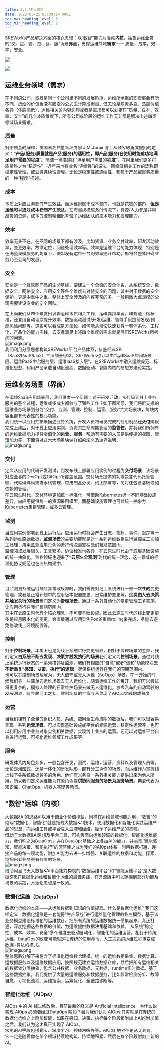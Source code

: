 ```yaml
---
title: 3.1 核心思想
date: 2022-03-25T03:39:14.000Z
toc_max_heading_level: 6
toc_min_heading_level: 2
---
```



SREWorks产品解决方案的核心思想：以“数智”能力为驱动**内核**，抽象运维业务的“交、监、管、控、营、服”场景**界面**，支撑运维领域**需求**—— 质量，成本，效率，安全。

![](./pictures/1650210530007-be2209bd-9179-4189-9dcc-3f9f38ff2090.jpeg.png)

![](./pictures/1663627633334-32214451-31cf-4e1a-b0a3-3cc3047ab842.jpeg.png)
<a name="xBgYj"></a>

## 运维业务领域（需求）
在不同的公司，或者是同一个公司里不同的发展阶段，运维所承担的职责都会有所不同，运维的价值也没有固定的公式去计算或衡量。但无论是职责多变，还是价值各异（体感高低），运维相关的内容边界或者是需求都可以划定在“质量、成本、效率、安全”的几个本质维度下，所有公司或阶段的运维工作无非都是解决上述四类领域场景需求。
<a name="tpqQa"></a>

### 质量
对于质量的解释，美国著名质量管理专家 J.M.Juran 博士从顾客的角度提出的定义：“**产品(服务)质量就是产品(服务)的适用性，即产品(服务)在使用时能成功地满足用户需要的程度**”。简洁一点描述即“满足用户需要的**程度**”，在阿里我们更多将质量称之为“稳定性”，近年来也有业务“连续性”的说法。围绕其相关工作的泛称即稳定性管理，或业务连续性管理。无论是稳定性或连续性，都属于产品或服务质量的一种“程度”描述。
<a name="bWCzc"></a>

### 成本
本质上对应业务部门产生效益，而运维则属于成本部门，也就是花钱的部门，**但是运维可以通过成本控制产生效益**。在海量规模服务的情况下，资源/人力都是非常昂贵的资源，成本的控制精细化考验了运维团队的技术能力和管理能力。
<a name="euxAz"></a>

### 效率
效率无处不在，在不同的场景下都有涉及，比如资源、业务交付效率，研发活动效率，变更效率，故障定位，问题处理效率等。效率是运维平台的能力体现，特别是在海量规模服务的场景下，假如没有运维平台的效率提升帮助，那将会整体阻碍业务乃至公司的发展。
<a name="EEFlA"></a>

### 安全
安全是一个互联网产品的生命基线，要建立一个全面的安全体系，从系统安全、数据安全、网络安全、应用安全等各个维度去对待安全的问题，其中对于数据的安全保护，更是中重中之重。整体上安全涉及的内容非常的多，一般稍微大点规模的公司需要建设专业的安全团队。

在上面我们从四个维度出发看运维本质相关工作，运维要搭平台，建规范，做标准，还要用自动理念提升效率、数据驱动测试/开发/运维、智能手段提前发现/预测风险问题等。这些可以看成是方法论，如何能从理论快速获得一套体系化、工程化、产品化的能力实践，去支撑满足上述四个维度的需求就是我们SREWorks所考虑的问题。<br />![image.png](./pictures/1648179554854-e99a4a89-fe97-42e3-9e94-033a5701ebc1.png)<br />我们利用分层思想构筑SREWorks平台产品体系，借鉴经典SPI（SaaS/PaaS/IaaS）三层划分思路，SREWorks也可以由“运维SaaS应用场景层、运维PaaS中台服务层、运维IaaS接入层”。在SREWorks中融入运维规范、标准化思想，利用产品承载自动化流程、数据驱动、智能内核的思想方法论实践。
<a name="Tpdhi"></a>

## 运维业务场景（界面）
在运维SaaS应用场景层，我们思考一个问题：对于研发活动，从代码到线上业务服务的整个过程，运维或多或少都参与了哪些工作？如下图所示，我们将所支撑的运维业务场景划分为“交付、监测、管理、控制、运营、服务”六大场景块，每块内容里都有代表性的核心功能。<br />我们统一以应用抽象来描述业务系统，开发人员将研发完成的应用制品在**交付**阶段完成上线后，对于线上应用实例，负责其生命周期管理的**监管控**，并将我们所拥有的运维数据能力提供增值化的**运营、服务**，帮助有需要的人员提供便捷的视图、管理能力等，下面将对这六大场景块做详细的定义及边界说明。<br />![image.png](./pictures/1648179555348-6ab0236e-2c6f-4bbe-957c-35010f1413ee.png)
<a name="RuwmB"></a>

### 交付
定义从应用的代码开发测试，到发布线上部署应用实例的过程为**交付场景**，该场景对应业界的DevOps或GitOps所覆盖范围，交付场景提供的功能包含代码托管管理、代码编译构建流水线管理、应用制品分发、线上部署等，同时还包含基础设施依赖的管理。<br />在云原生时代，交付环境更加统一标准化，可借助Kubernetes统一不同基础设施差异，向应用提供统一的资源采用模型，而基础设施管理也可以统一抽象为Kubernetes集群管理，或多云管理。
<a name="OUmzL"></a>

### 监测
当应用实例部署到线上运行后，应用运行时将会产生日志、指标、事件、跟踪等一系列运维原始数据，**监测场景**的主要功能就是对一系列运维数据进行监控或二次加工处理，用来监测应用实例的运行情况是否在我们预期范围内。<br />监控领域发展很久，工具繁多，协议标准也各异，在云原生时代由于底层基础设施的统一抽象化，监控领域也迎来了“**云原生全观测**”时代的统一理念，这一领域的标准化协议规范也在火热构建中。
<a name="me5QA"></a>

### 管理
当监测到系统运行风险异常或故障时，我们需要对线上系统进行一些**一次性的**变更管理，或者是正常计划中的应用版本配置变更、日常维护变更等，这类**由人去决策并触发执行的场景**我们定义为**管理场景**。通过一系列自动化的变更管理工单实施，让应用运行在我们预期范围内。<br />其中在云原生时代有个核心理念：不可变基础设施。因此云原生时代的线上变更更多是应用版本化的变更，会直接通过应用实例Pod的重新rolling来完成，尽量去避免修改线上环境配置等。
<a name="prN8o"></a>

### 控制
对于**控制场景**，本质上也是对线上系统进行变更管理，相对于管理场景的差异，我们定义**由系统不断去发现、决策并触发执行的场景**我们定义为**控制场景**。通过对线上系统运行状态的一系列描述及监测，我们有相应的“自愈”或者“调和”功能模块去**不断重复“感知、决策、执行”的逻辑**，确保系统运行在我们的预期范围内。<br />也可以将控制场景理解为，无人值守或无人运维（NoOps）场景，在一开始的时候我们将一些简单的运维场景去无人运维化，随着运维工作的展开，我们可以尝试将更复杂的，模拟人处理的日常维护场景去做无人运维化，参考汽车的自动驾驶的发展演进，有异曲同工之处。控制场景的丰富与否体现了AIOps实践的成熟度。
<a name="UozwR"></a>

### 运营
当我们拥有了全量的组织人员、系统、应用全生命周期的数据后，我们可以很容易实现一系列**运营场景**。可以实现基础设施或平台的资源运营、稳定性运营等，也可以利用应用中业务对象实例相关数据，实现线上业务的运营。还可以对运维平台自身进行运营，可视化运维领域工作成果等。
<a name="ksBIZ"></a>

### 服务
研发体系内角色众多，一般包含开发，测试，运维，运营，资料以及管理人员等，无论是烟囱式、还是一体化的研发队形，都有分工协作的场景，而运维作为掌握线上线下各系统数据最多的角色，他们有义务将一系列相关能力提供出来为他人所用，所以我们定义运维能为其他角色提**供协同服务的场景为服务场景**。典型代表为知识库、ChatOps、机器人答疑等场景。

<a name="tccLK"></a>

## “数智”运维（内核）
大数据&AI的思路可以用于商业化价值挖掘，同样在运维领域也能适用，“数智”的缩写“数据化、智能化”就是指的大数据&AI技术，使用数据化和智能化实践运维产品的思想，向运维工具或平台注入血液和经络，赋予了运维产品的灵魂。<br />借助于大数据&AI思想及平台工具，可构筑面向运维领域的数据化、智能化运维能力，我们称之为DataOps，并在DataOps基础之上叠加AI的能力，并实现“智能感知、智能决策、智能执行”的闭环使之成为我们的AIOps体系。利用数据打通、连接产品的每一项功能，附加AI能力去进一步增强、关联运维的数据和功能，探索、挖掘出对业务更有价值的场景。<br />![image.png](./pictures/1648179555576-dd724b3b-d1d9-4673-ad6a-065aabc4fe39.png)<br />借助阿里飞天大数据&AI平台能力构筑的“数据运维平台”和“智能运维平台”是大数据SRE在数据化运维和智能化运维的最佳实践，在开源版中可以窥探到部分功能及场景的实践，方法论思想是一致的。
<a name="aQ6EH"></a>

### 数据化运维（DataOps）
数据化运维的本质——从运维数据到知识的价值提取。什么是数据化运维? 我们这样定义：数据化运维是一套能将“生产系统”进行运维量化管理的业务模型，基于该业务模型建设标准化的运维数仓，把所有系统的运维数据统一采集起来、真正打通，深度挖掘这些数据的价值，为运维提供数据决策基础和依赖。 从系统“稳定性、成本、效率、安全”多个维度去驱动自动化、智能化的运维运营。相比于传统运维，DataOps的改变可能就是把传统的使用命令、人工决策的运维过程转变成数据+算法的模式。<br />![image.png](./pictures/1648179555798-cc29a454-da4b-4e33-b219-8fe89403ce00.png)<br />整体思路分解下来包含了标准化运维数仓建模，统一的运维数据采集、数据计算、运数据服务以及运维数据应用，按照规范建立运维数据仓库，然后把所有运维相关的数据做分类抽象，包含公共数据、业务数据、元数据，runtime实时数据。基于这些数据抽象，我们提供了大量的运维服务和数据服务，比如异常检测分析、故障自愈、可视化流程、运维搜索、运筹优化、全链路诊断等。
<a name="djA3e"></a>

### 智能化运维（AIOps）
AIOps 中的 AI 经过修改后，目前最新的释义是 Artificial Intelligence。为什么说实现 AIOps 必须要经过DataOps 阶段？因为我们认为 AIOps 其实就是在传统的数据化运维之上附加智能，如果在感知、决策、执行每个阶段都附加上AI的附加值之后，我们认为这才真正实现了 AIOps。<br />常见的AI手段包括算法、深度学习、神经网络等等。AIOps 绝对不是从无到有，它一定是随着你在某个领域持续地构筑、持续地积累，然后在每个阶段附加上新的AI。
<a name="cyaSs"></a>

## 

